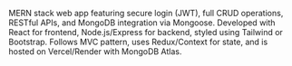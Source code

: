 MERN stack web app featuring secure login (JWT), full CRUD operations, RESTful APIs, and MongoDB integration via Mongoose. Developed with React for frontend, Node.js/Express for backend, styled using Tailwind or Bootstrap. Follows MVC pattern, uses Redux/Context for state, and is hosted on Vercel/Render with MongoDB Atlas.
